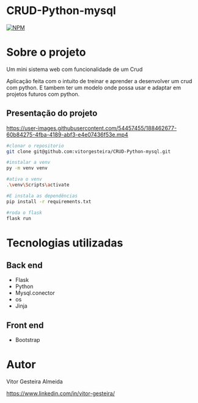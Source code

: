 # CRUD-Python-mysql
[![NPM](https://img.shields.io/npm/l/react)](https://github.com/vitorgesteira/exemplo-readme/edit/master/README.md)

# Sobre o projeto
Um mini sistema web com funcionalidade de um Crud

Aplicação feita com o intuito de treinar e aprender a desenvolver um crud com python.
E tambem ter um modelo onde possa usar e adaptar em projetos futuros com python.

## Presentação do projeto

https://user-images.githubusercontent.com/54457455/188462677-60b84275-4fba-4189-abf3-e4e07436f53e.mp4


```bash
#clonar o repositorio
git clone git@github.com:vitorgesteira/CRUD-Python-mysql.git

#instalar a venv
py -m venv venv 

#ativa o venv
.\venv\Scripts\activate

#E instala as dependências 
pip install -r requirements.txt

#roda o flask
flask run

```
# Tecnologias utilizadas
## Back end
- Flask
- Python
- Mysql.conector
- os
- Jinja

## Front end
- Bootstrap

# Autor

Vitor Gesteira Almeida

https://www.linkedin.com/in/vitor-gesteira/
